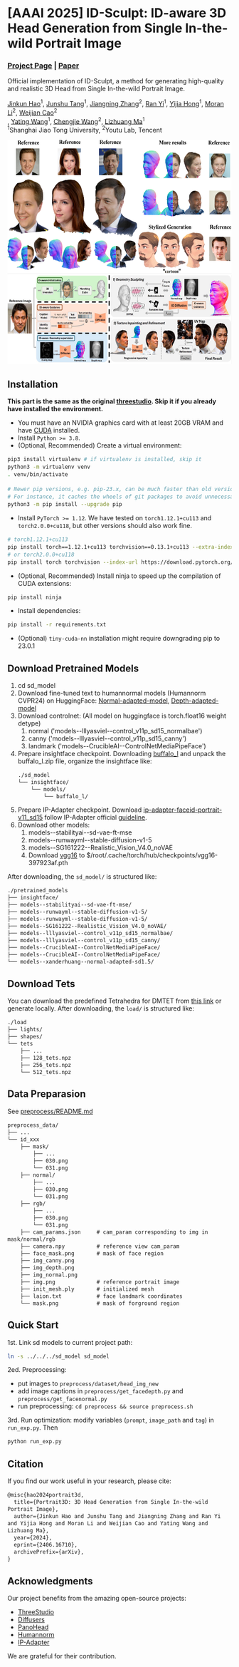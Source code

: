 # [AAAI 2025] ID-Sculpt: ID-aware 3D Head Generation from Single In-the-wild Portrait Image

### [Project Page](https://jinkun-hao.github.io/IDSculpt/) | [Paper](https://arxiv.org/abs/2406.16710)

Official implementation of ID-Sculpt, a method for generating high-quality and realistic 3D Head from Single In-the-wild Portrait Image.


[Jinkun Hao](https://github.com/jinkun-hao/Portrait3D)<sup>1</sup>,
[Junshu Tang](https://junshutang.github.io/)<sup>1</sup>,
[Jiangning Zhang](https://zhangzjn.github.io/)<sup>2</sup>,
[Ran Yi](https://yiranran.github.io/)<sup>1</sup>,
[Yijia Hong](https://github.com/jinkun-hao/Portrait3D)<sup>1</sup>,
[Moran Li](https://github.com/jinkun-hao/Portrait3D)<sup>2</sup>,
[Weijian Cao](https://github.com/jinkun-hao/Portrait3D)<sup>2</sup><br>,
[Yating Wang](https://github.com/jinkun-hao/Portrait3D)<sup>1</sup>,
[Chengjie Wang](https://github.com/jinkun-hao/Portrait3D)<sup>2</sup>,
[Lizhuang Ma](https://github.com/jinkun-hao/Portrait3D)<sup>1</sup><br>
<sup>1</sup>Shanghai Jiao Tong University, <sup>2</sup>Youtu Lab, Tencent


<!-- ![Visual result](assets/teaser.jpg) -->
<img src="assets/teaser.jpg" alt="example image" width="600" height="300">
<!-- ![Framework](assets/framework.jpg) -->
<img src="assets/framework.jpg" alt="example image" width="600" height="200">

## Installation

**This part is the same as the original [threestudio](https://github.com/threestudio-project/threestudio). Skip it if you already have installed the environment.**


- You must have an NVIDIA graphics card with at least 20GB VRAM and have [CUDA](https://developer.nvidia.com/cuda-downloads) installed.
- Install `Python >= 3.8`.
- (Optional, Recommended) Create a virtual environment:

```sh
pip3 install virtualenv # if virtualenv is installed, skip it
python3 -m virtualenv venv
. venv/bin/activate

# Newer pip versions, e.g. pip-23.x, can be much faster than old versions, e.g. pip-20.x.
# For instance, it caches the wheels of git packages to avoid unnecessarily rebuilding them later.
python3 -m pip install --upgrade pip
```

- Install `PyTorch >= 1.12`. We have tested on `torch1.12.1+cu113` and `torch2.0.0+cu118`, but other versions should also work fine.

```sh
# torch1.12.1+cu113
pip install torch==1.12.1+cu113 torchvision==0.13.1+cu113 --extra-index-url https://download.pytorch.org/whl/cu113
# or torch2.0.0+cu118
pip install torch torchvision --index-url https://download.pytorch.org/whl/cu118
```

- (Optional, Recommended) Install ninja to speed up the compilation of CUDA extensions:

```sh
pip install ninja
```

- Install dependencies:

```sh
pip install -r requirements.txt
```
- (Optional) `tiny-cuda-nn` installation might require downgrading pip to 23.0.1

## Download Pretrained Models
1. cd sd_model
2. Download fine-tuned text to humannormal models (Humannorm CVPR24) on HuggingFace: [Normal-adapted-model](https://huggingface.co/xanderhuang/normal-adapted-sd1.5/tree/main), [Depth-adapted-model](https://huggingface.co/xanderhuang/depth-adapted-sd1.5/tree/main)
3. Download controlnet: (All model on huggingface is torch.float16 weight detype)
    1. normal ('models--lllyasviel--control_v11p_sd15_normalbae')
    2. canny ('models--lllyasviel--control_v11p_sd15_canny')
    3. landmark ('models--CrucibleAI--ControlNetMediaPipeFace')
4. Prepare insightface checkpoint.
    Downloading [buffalo_l](https://drive.google.com/file/d/1qXsQJ8ZT42_xSmWIYy85IcidpiZudOCB/view?usp=sharing) and unpack the buffalo_l.zip file, organize the insightface like:
    ```
    ./sd_model
    └── insightface/
        └── models/
            └── buffalo_l/
    ```
5. Prepare IP-Adapter checkpoint. Download [ip-adapter-faceid-portrait-v11_sd15](https://huggingface.co/h94/IP-Adapter-FaceID) follow IP-Adapter official [guideline](https://github.com/tencent-ailab/IP-Adapter).
6. Download other models:
    1. models--stabilityai--sd-vae-ft-mse
    2. models--runwayml--stable-diffusion-v1-5
    3. models--SG161222--Realistic_Vision_V4.0_noVAE
    4. Download [vgg16](https://download.pytorch.org/models/vgg16-397923af.pth) to $/root/.cache/torch/hub/checkpoints/vgg16-397923af.pth


After downloading, the `sd_model/` is structured like:
```
./pretrained_models
├── insightface/
├── models--stabilityai--sd-vae-ft-mse/
├── models--runwayml--stable-diffusion-v1-5/
├── models--runwayml--stable-diffusion-v1-5/
├── models--SG161222--Realistic_Vision_V4.0_noVAE/
├── models--lllyasviel--control_v11p_sd15_normalbae/
├── models--lllyasviel--control_v11p_sd15_canny/
├── models--CrucibleAI--ControlNetMediaPipeFace/
├── models--CrucibleAI--ControlNetMediaPipeFace/
└── models--xanderhuang--normal-adapted-sd1.5/
```

## Download Tets
You can download the predefined Tetrahedra for DMTET from [this link](https://huggingface.co/xanderhuang) or generate locally.
After downloading, the `load/` is structured like:
```
./load
├── lights/
├── shapes/
└── tets
    ├── ...
    ├── 128_tets.npz
    ├── 256_tets.npz
    └── 512_tets.npz
```

## Data Preparasion
See [preprocess/README.md](preprocess/README.md)

```
preprocess_data/
├── ...
└── id_xxx
    ├── mask/
        ├── ...
        ├── 030.png
        └── 031.png
    ├── normal/
        ├── ...
        ├── 030.png
        └── 031.png
    ├── rgb/
        ├── ...
        ├── 030.png
        └── 031.png
    ├── cam_params.json     # cam_param corresponding to img in mask/normal/rgb
    ├── camera.npy          # reference view cam_param
    ├── face_mask.png       # mask of face region
    ├── img_canny.png
    ├── img_depth.png
    ├── img_normal.png
    ├── img.png             # reference portrait image
    ├── init_mesh.ply       # initialized mesh
    ├── laion.txt           # face landmark coordinates
    └── mask.png            # mask of forground region
```

## Quick Start

1st. Link sd models to current project path:
```bash
ln -s ../../../sd_model sd_model
```

2ed. Preprocessing:     
- put images to `preprocess/dataset/head_img_new` 
- add image captions in `preprocess/get_facedepth.py` and `preprocess/get_facenormal.py`    
- run preprocessing: `cd preprocess && source preprocess.sh`

3rd. Run optimization: modify variables (`prompt`, `image_path` and `tag`) in `run_exp.py`. Then
```bash
python run_exp.py
```


## Citation
If you find our work useful in your research, please cite:
```
@misc{hao2024portrait3d,
  title={Portrait3D: 3D Head Generation from Single In-the-wild Portrait Image}, 
  author={Jinkun Hao and Junshu Tang and Jiangning Zhang and Ran Yi and Yijia Hong and Moran Li and Weijian Cao and Yating Wang and Lizhuang Ma},
  year={2024},
  eprint={2406.16710},
  archivePrefix={arXiv},
}
```

## Acknowledgments

Our project benefits from the amazing open-source projects:

- [ThreeStudio](https://github.com/threestudio-project/threestudio)
- [Diffusers](https://huggingface.co/docs/diffusers/index)
- [PanoHead](https://github.com/SizheAn/PanoHead)
- [Humannorm](https://github.com/xhuangcv/humannorm)
- [IP-Adapter](https://github.com/tencent-ailab/IP-Adapter)

We are grateful for their contribution.